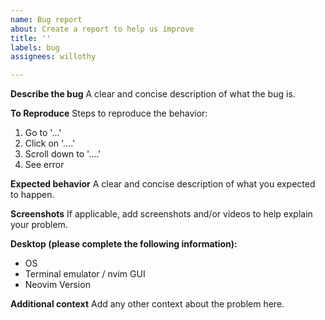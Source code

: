 ```yaml
---
name: Bug report
about: Create a report to help us improve
title: ''
labels: bug
assignees: willothy

---
```


**Describe the bug**
A clear and concise description of what the bug is.

**To Reproduce**
Steps to reproduce the behavior:
1. Go to '...'
2. Click on '....'
3. Scroll down to '....'
4. See error

**Expected behavior**
A clear and concise description of what you expected to happen.

**Screenshots**
If applicable, add screenshots and/or videos to help explain your problem.

**Desktop (please complete the following information):**
 - OS
 - Terminal emulator / nvim GUI
 - Neovim Version


**Additional context**
Add any other context about the problem here.
